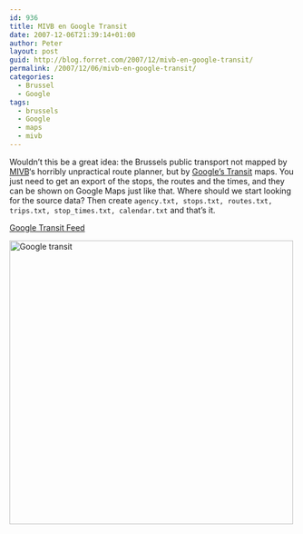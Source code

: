 ```yaml
---
id: 936
title: MIVB en Google Transit
date: 2007-12-06T21:39:14+01:00
author: Peter
layout: post
guid: http://blog.forret.com/2007/12/mivb-en-google-transit/
permalink: /2007/12/06/mivb-en-google-transit/
categories:
  - Brussel
  - Google
tags:
  - brussels
  - Google
  - maps
  - mivb
---
```

Wouldn&#8217;t this be a great idea: the Brussels public transport not mapped by [MIVB](http://www.mivb.be/)&#8216;s horribly unpractical route planner, but by [Google&#8217;s Transit](http://code.google.com/transit/spec/transit_feed_specification.html) maps. You just need to get an export of the stops, the routes and the times, and they can be shown on Google Maps just like that. Where should we start looking for the source data? Then create `agency.txt, stops.txt, routes.txt, trips.txt, stop_times.txt, calendar.txt` and that&#8217;s it.

[Google Transit Feed](http://code.google.com/transit/spec/transit_feed_specification.html)

<img border="0" width="500" src="http://code.google.com/transit/spec/transit_route_short_name.gif" alt="Google transit" />